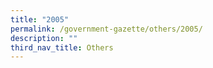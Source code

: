 ```yaml
---
title: "2005"
permalink: /government-gazette/others/2005/
description: ""
third_nav_title: Others
---
```

